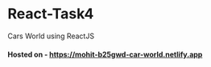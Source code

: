 # React-Task4
Cars World using ReactJS

#### Hosted on - https://mohit-b25gwd-car-world.netlify.app
